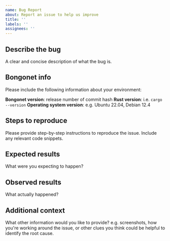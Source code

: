 ```yaml
---
name: Bug Report
about: Report an issue to help us improve
title: ''
labels: ''
assignees: ''
---
```


## Describe the bug

A clear and concise description of what the bug is.

## Bongonet info

Please include the following information about your environment:

**Bongonet version**: release number of commit hash
**Rust version**: i.e. `cargo --version`
**Operating system version**: e.g. Ubuntu 22.04, Debian 12.4

## Steps to reproduce

Please provide step-by-step instructions to reproduce the issue. Include any relevant code
snippets.

## Expected results

What were you expecting to happen?

## Observed results

What actually happened?

## Additional context

What other information would you like to provide? e.g. screenshots, how you're working around the
issue, or other clues you think could be helpful to identify the root cause.
